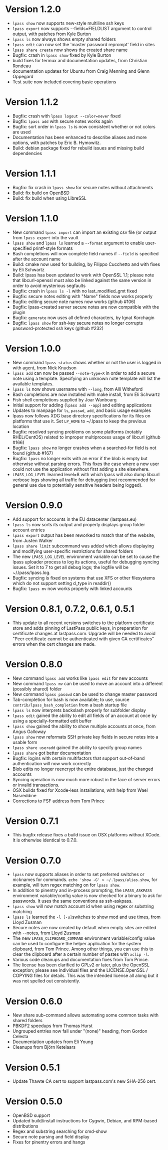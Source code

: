 # Version 1.2.0
 * ```lpass show``` now supports new-style multiline ssh keys
 * ```lpass export``` now supports --fields=FIELDLIST argument to
   control output, with patches from Kyle Burton
 * ```lpass ls``` now always shows empty shared folders
 * ```lpass edit``` can now set the 'master password reprompt' field in sites
 * ```lpass share create``` now shows the created share name
 * Bugfix: crash in `lpass show` fixed by Kyle Burton
 * build fixes for termux and documentation updates, from Christian Rondeau
 * documentation updates for Ubuntu from Craig Menning and Glenn Oppegard
 * Test suite now included covering basic operations

# Version 1.1.2
 * Bugfix: crash with ```lpass logout --color=never``` fixed
 * Bugfix: ```lpass add``` with secure notes works again
 * Bugfix: sort order in ```lpass ls``` is now consistent whether or not
   colors are used
 * Documentation has been enhanced to describe aliases and more options,
   with patches by Eric B. Hymowitz.
 * Build: debian package fixed for rebuild issues and missing build
   dependencies

# Version 1.1.1
 * Bugfix: fix crash in ```lpass show``` for secure notes without attachments
 * Build: fix build on OpenBSD
 * Build: fix build when using LibreSSL

# Version 1.1.0
 * New command ```lpass import``` can import an existing csv file (or output
   from ```lpass export``` into the vault
 * ```lpass show``` and ```lpass ls``` learned a ```--format``` argument
   to enable user-specified printf-style formats
 * Bash completions will now complete field names if ```--field``` is
   specified after the account name
 * Build: cmake now used for building, by Filippo Cucchetto and
   with fixes by Eli Schwartz
 * Build: lpass has been updated to work with OpenSSL 1.1; please note
   that libcurl-openssl must also be linked against the same version
   in order to avoid mysterious segfaults
 * Bugfix: crash in ```lpass ls -l``` with no last_modified_gmt fixed
 * Bugfix: secure notes editing with "Name" fields now works properly
 * Bugfix: editing secure note names now works (github #106)
 * Bugfix: lpass-created server secure notes are now compatible with the plugin
 * Bugfix: ```generate``` now uses all defined characters, by Ignat Korchagin
 * Bugfix: ```lpass show``` for ssh-key secure notes no longer corrupts
   password-protected ssh keys (github #232)

# Version 1.0.0
 * New command ```lpass status``` shows whether or not the user is logged
   in with agent, from Nick Knudson
 * ```lpass add``` can now be passed ```--note-type=X``` in order to add
   a secure note using a template.  Specifying an unknown note template will
   list the available templates.
 * ```lpass ls``` now shows username with ```--long```, from Alli Witheford
 * Bash completions are now installed with make install, from Eli Schwartz
 * Fish shell completions supplied by Joar Wanboarg
 * Initial support for adding (```lpass add --app```) and editing applications
 * Updates to manpage for ```ls```, ```passwd```, ```add```, and basic
   usage examples
 * lpass now follows XDG base directory specifications for its files on
   platforms that use it.  Set ```LP_HOME``` to ~/.lpass to keep the previous
   location
 * Bugfix: resolved syncing problems on some platforms (notably RHEL/CentOS)
   related to improper multiprocess usage of libcurl (github #166)
 * Bugfix: ```lpass show``` no longer crashes when a searched-for field is
   not found (github #167)
 * Bugfix: ```lpass``` no longer exits with an error if the blob is empty
   but otherwise without parsing errors.  This fixes the case where a new
   user could not use the application without first adding a site elsewhere.
 * ```LPASS_LOG_LEVEL``` learned level=8 with which lpass will also dump
   libcurl verbose logs showing all traffic for debugging (not recommended
   for general use due to potentially sensitive headers being logged).

# Version 0.9.0
 * Add support for accounts in the EU datacenter (lastpass.eu)
 * ```lpass ls``` now sorts its output and properly displays group folder
   account entries
 * ```lpass export``` output has been reworked to match that of the website,
   from Justen Walker
 * ```lpass share limit``` subcommand was added which allows displaying and
   modifying user-specific restrictions for shared folders
 * The new ```LPASS_LOG_LEVEL``` environment variable can be set to cause
   the lpass uploader process to log its actions, useful for debugging syncing
   issues.  Set it to 7 to get all debug logs; the logfile will be
   ~/.lpass/lpass.log.
 * Bugfix: syncing is fixed on systems that use XFS or other filesystems which
   do not support setting d_type in readdir()
 * Bugfix: ```lpass mv``` now works properly with linked accounts

# Version 0.8.1, 0.7.2, 0.6.1, 0.5.1
 * This update to all recent versions switches to the platform certificate
   store and adds pinning of LastPass public keys, in preparation for
   certificate changes at lastpass.com. Upgrade will be needed to avoid "Peer
   certificate cannot be authenticated with given CA certificates" errors
   when the cert changes are made.

# Version 0.8.0
 * New command ```lpass add``` works like ```lpass edit``` for new accounts
 * New command ```lpass mv``` can be used to move an account into a different (possibly shared) folder
 * New command ```lpass passwd``` can be used to change master password
 * Tab-completion for bash is now available; to use, source ```contrib/lpass_bash_completion``` from a bash startup file
 * ```lpass ls``` now interprets backslash properly for subfolder display
 * ```lpass edit``` gained the ability to edit all fields of an account at once by using a specially-formatted edit buffer
 * ```lpass show``` gained the ability to show multiple accounts at once, from Angus Galloway
 * ```lpass show``` now reformats SSH private key fields in secure notes into a usable form
 * ```lpass share useradd``` gained the ability to specify group names
 * ```lpass share``` got better documentation
 * Bugfix: logins with certain multifactors that support out-of-band authentication will now work correctly
 * Blob edits no longer reencrypt the entire database, just the changed accounts
 * Syncing operation is now much more robust in the face of server errors or
   invalid transactions.
 * OSX builds fixed for Xcode-less installations, with help from Wael Nasreddine
 * Corrections to FSF address from Tom Prince

# Version 0.7.1
 * This bugfix release fixes a build issue on OSX platforms without XCode. It is otherwise identical to 0.7.0.

# Version 0.7.0
 * ```lpass``` now supports aliases in order to set preferred switches or nicknames for commands. ```echo 'show -G' > ~/.lpass/alias.show```, for example, will turn regex matching on for ```lpass show```.
 * In addition to pinentry and in-process prompting, the ```LPASS_ASKPASS``` environment variable/config value is now checked for a binary to ask for passwords.  It uses the same conventions as ssh-askpass.
 * ```lpass show``` will now match account id when using regex or substring matching
 * ```lpass ls``` learned the ```-l [-u]```switches to show mod and use times, from Lloyd Zusman
 * Secure notes are now created by default when empty sites are edited with --notes, from Lloyd Zusman
 * The new ```LPASS_CLIPBOARD_COMMAND``` environment variable/config value can be used to configure the helper application for the system clipboard, from Tom Prince.  Among other things, you can use this to clear the clipboard after a certain number of pastes with ```xclip -l```.
 * Various code cleanups and documentation fixes from Tom Prince.
 * The license has been clarified to GPLv2 or later, plus the OpenSSL exception; please see individual files and the LICENSE.OpenSSL / COPYING files for details.  This was the intended license all along but it was not spelled out consistently.

# Version 0.6.0
 *  New share sub-command allows automating some common tasks with shared folders
 *  PBKDF2 speedups from Thomas Hurst
 *  Ungrouped entries now fall under "(none)" heading, from Gordon Celesta
 *  Documentation updates from Eli Young
 *  Cleanups from Björn Ketelaars

# Version 0.5.1
 * Update Thawte CA cert to support lastpass.com's new SHA-256 cert.

# Version 0.5.0
 *  OpenBSD support
 *  Updated build/install instructions for Cygwin, Debian, and RPM-based distributions
 *  Regex and substring searching for cmd-show
 *  Secure note parsing and field display
 *  Fixes for pinentry errors and hangs
